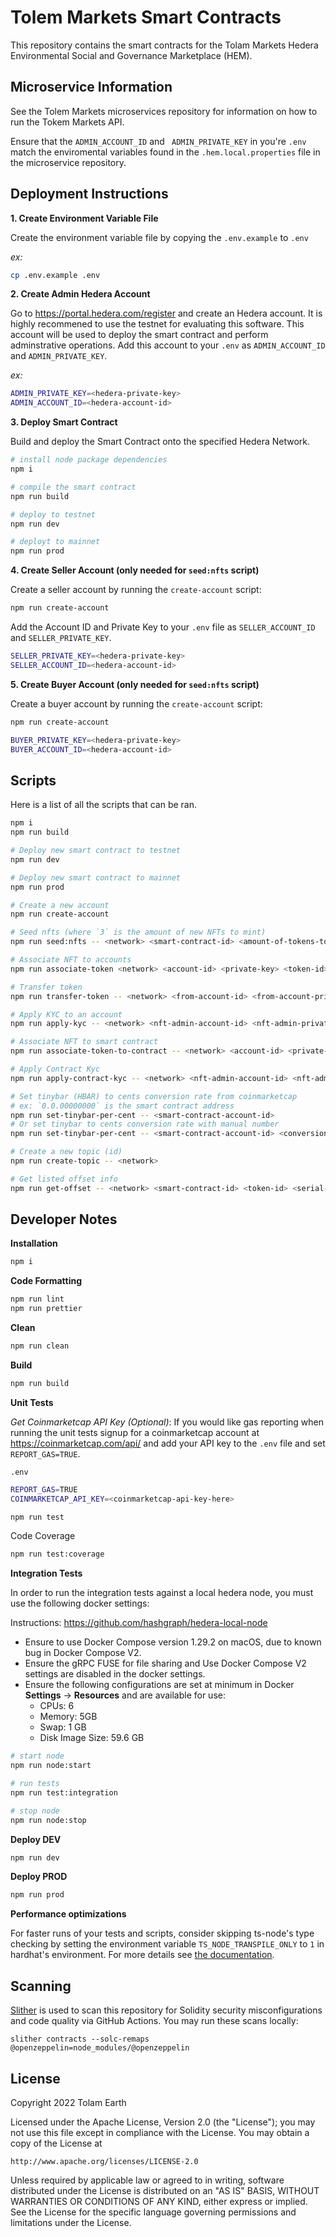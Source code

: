 # Tolem Markets Smart Contracts

This repository contains the smart contracts for the Tolam Markets Hedera Environmental Social and Governance Marketplace (HEM).

## Microservice Information

See the Tolem Markets microservices repository for information on how to run the Tokem Markets API.

Ensure that the `ADMIN_ACCOUNT_ID` and ` ADMIN_PRIVATE_KEY` in you're `.env` match the enviromental variables found in the `.hem.local.properties` file in the microservice repository.

## Deployment Instructions

**1. Create Environment Variable File**

Create the environment variable file by copying the `.env.example` to `.env`

_ex:_

```bash
cp .env.example .env
```

**2. Create Admin Hedera Account**

Go to https://portal.hedera.com/register and create an Hedera account. It is highly recommened to use the testnet for evaluating this software.
This account will be used to deploy the smart contract and perform adminstrative operations. Add this account to your `.env` as `ADMIN_ACCOUNT_ID` and `ADMIN_PRIVATE_KEY`.

_ex:_

```bash
ADMIN_PRIVATE_KEY=<hedera-private-key>
ADMIN_ACCOUNT_ID=<hedera-account-id>
```

**3. Deploy Smart Contract**

Build and deploy the Smart Contract onto the specified Hedera Network.

```bash
# install node package dependencies
npm i

# compile the smart contract
npm run build

# deploy to testnet
npm run dev

# deployt to mainnet
npm run prod
```

**4. Create Seller Account (only needed for `seed:nfts` script)**

Create a seller account by running the `create-account` script:

```bash
npm run create-account
```

Add the Account ID and Private Key to your `.env` file as `SELLER_ACCOUNT_ID` and `SELLER_PRIVATE_KEY`.

```bash
SELLER_PRIVATE_KEY=<hedera-private-key>
SELLER_ACCOUNT_ID=<hedera-account-id>
```

**5. Create Buyer Account (only needed for `seed:nfts` script)**

Create a buyer account by running the `create-account` script:

```bash
npm run create-account
```

```bash
BUYER_PRIVATE_KEY=<hedera-private-key>
BUYER_ACCOUNT_ID=<hedera-account-id>
```

## Scripts

Here is a list of all the scripts that can be ran.

```bash
npm i
npm run build

# Deploy new smart contract to testnet
npm run dev

# Deploy new smart contract to mainnet
npm run prod

# Create a new account
npm run create-account

# Seed nfts (where `3` is the amount of new NFTs to mint)
npm run seed:nfts -- <network> <smart-contract-id> <amount-of-tokens-to-mint>

# Associate NFT to accounts
npm run associate-token <network> <account-id> <private-key> <token-id>

# Transfer token
npm run transfer-token -- <network> <from-account-id> <from-account-private-key> <to-account-id> <token-id> <serial-number>

# Apply KYC to an account
npm run apply-kyc -- <network> <nft-admin-account-id> <nft-admin-private-key> <token-id> <account-id>

# Associate NFT to smart contract
npm run associate-token-to-contract -- <network> <account-id> <private-key> <token-id> <smart-contract-id>

# Apply Contract Kyc
npm run apply-contract-kyc -- <network> <nft-admin-account-id> <nft-admin-private-key> <token-id> <smart-contract-id>

# Set tinybar (HBAR) to cents conversion rate from coinmarketcap
# ex: `0.0.00000000` is the smart contract address
npm run set-tinybar-per-cent -- <smart-contract-account-id>
# Or set tinybar to cents conversion rate with manual number
npm run set-tinybar-per-cent -- <smart-contract-account-id> <conversion-rate>

# Create a new topic (id)
npm run create-topic -- <network>

# Get listed offset info
npm run get-offset -- <network> <smart-contract-id> <token-id> <serial-number>
```

## Developer Notes

**Installation**

```bash
npm i
```

**Code Formatting**

```bash
npm run lint
npm run prettier
```

**Clean**

```bash
npm run clean
```

**Build**

```bash
npm run build
```

**Unit Tests**

_Get Coinmarketcap API Key (Optional)_:
If you would like gas reporting when running the unit tests signup for a coinmarketcap account at https://coinmarketcap.com/api/ and add your API key to the `.env` file and set `REPORT_GAS=TRUE`.

`.env`

```bash
REPORT_GAS=TRUE
COINMARKETCAP_API_KEY=<coinmarketcap-api-key-here>
```

```bash
npm run test
```

Code Coverage

```bash
npm run test:coverage
```

**Integration Tests**

In order to run the integration tests against a local hedera node, you must use the following docker settings:

Instructions: https://github.com/hashgraph/hedera-local-node

- Ensure to use Docker Compose version 1.29.2 on macOS, due to known bug in Docker Compose V2.
- Ensure the gRPC FUSE for file sharing and Use Docker Compose V2 settings are disabled in the docker settings.
- Ensure the following configurations are set at minimum in Docker **Settings** -> **Resources** and are available for use:
  - CPUs: 6
  - Memory: 5GB
  - Swap: 1 GB
  - Disk Image Size: 59.6 GB

```bash
# start node
npm run node:start

# run tests
npm run test:integration

# stop node
npm run node:stop
```

**Deploy DEV**

```bash
npm run dev
```

**Deploy PROD**

```bash
npm run prod
```

**Performance optimizations**

For faster runs of your tests and scripts, consider skipping ts-node's type checking by setting the environment variable `TS_NODE_TRANSPILE_ONLY` to `1` in hardhat's environment. For more details see [the documentation](https://hardhat.org/guides/typescript.html#performance-optimizations).

## Scanning

[Slither](https://github.com/crytic/slither) is used to scan this repository for Solidity security misconfigurations and code quality via GitHub Actions. You may run these scans locally:

```
slither contracts --solc-remaps @openzeppelin=node_modules/@openzeppelin
```

## License

Copyright 2022 Tolam Earth

Licensed under the Apache License, Version 2.0 (the "License");
you may not use this file except in compliance with the License.
You may obtain a copy of the License at

    http://www.apache.org/licenses/LICENSE-2.0

Unless required by applicable law or agreed to in writing, software
distributed under the License is distributed on an "AS IS" BASIS,
WITHOUT WARRANTIES OR CONDITIONS OF ANY KIND, either express or implied.
See the License for the specific language governing permissions and
limitations under the License.
